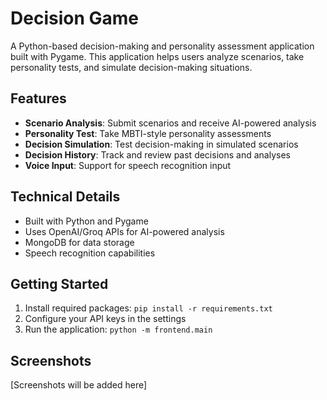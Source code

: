# Decision Game

A Python-based decision-making and personality assessment application built with Pygame. This application helps users analyze scenarios, take personality tests, and simulate decision-making situations.

## Features

- **Scenario Analysis**: Submit scenarios and receive AI-powered analysis
- **Personality Test**: Take MBTI-style personality assessments
- **Decision Simulation**: Test decision-making in simulated scenarios
- **Decision History**: Track and review past decisions and analyses
- **Voice Input**: Support for speech recognition input

## Technical Details

- Built with Python and Pygame
- Uses OpenAI/Groq APIs for AI-powered analysis
- MongoDB for data storage
- Speech recognition capabilities

## Getting Started

1. Install required packages: `pip install -r requirements.txt`
2. Configure your API keys in the settings
3. Run the application: `python -m frontend.main`

## Screenshots

[Screenshots will be added here] 